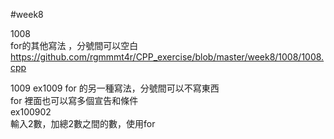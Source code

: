 #week8  
    
1008   
for的其他寫法 ，分號間可以空白  
https://github.com/rgmmmt4r/CPP_exercise/blob/master/week8/1008/1008.cpp    
    
1009
ex1009
for 的另一種寫法，分號間可以不寫東西  
for 裡面也可以寫多個宣告和條件   
ex100902   
輸入2數，加總2數之間的數，使用for  

